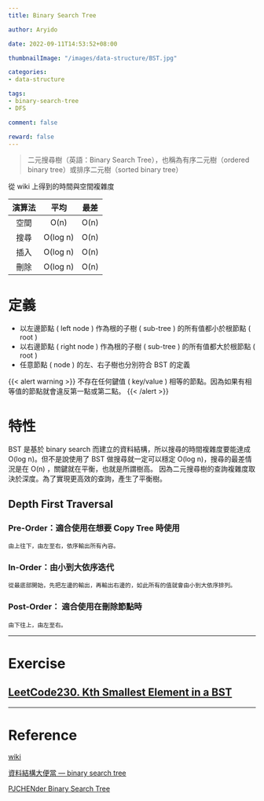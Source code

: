 ```yaml
---
title: Binary Search Tree

author: Aryido

date: 2022-09-11T14:53:52+08:00

thumbnailImage: "/images/data-structure/BST.jpg"

categories:
- data-structure

tags:
- binary-search-tree
- DFS

comment: false

reward: false
---
```

<!--BODY-->

> 二元搜尋樹（英語：Binary Search Tree），也稱為有序二元樹（ordered binary tree）或排序二元樹（sorted binary tree）

<!--more-->

從 wiki 上得到的時間與空間複雜度

|  演算法  |  平均  |  最差  |
|:---:|:---:|:---:|
| 空間 | O(n) | O(n) |
| 搜尋 | O(log n) | O(n) |
| 插入 | O(log n) | O(n) |
| 刪除 | O(log n) | O(n) |

# 定義
- 以左邊節點 ( left node ) 作為根的子樹 ( sub-tree ) 的所有值都小於根節點 ( root )
- 以右邊節點 ( right node ) 作為根的子樹 ( sub-tree ) 的所有值都大於根節點 ( root )
- 任意節點 ( node ) 的左、右子樹也分別符合 BST 的定義

{{< alert warning >}}
不存在任何鍵值 ( key/value ) 相等的節點。因為如果有相等值的節點就會違反第一點或第二點。
{{< /alert >}}

# 特性
BST 是基於 binary search 而建立的資料結構，所以搜尋的時間複雜度要能達成 O(log n)。但不是說使用了 BST 做搜尋就一定可以穩定 O(log n)，搜尋的最差情況是在 O(n) ，關鍵就在平衡，也就是所謂樹高。
因為二元搜尋樹的查詢複雜度取決於深度。為了實現更高效的查詢，產生了平衡樹。

## Depth First Traversal
### Pre-Order：適合使用在想要 Copy Tree 時使用
    由上往下，由左至右，依序輸出所有內容。

### In-Order：由小到大依序迭代
    從最底部開始，先把左邊的輸出，再輸出右邊的，如此所有的值就會由小到大依序排列。

### Post-Order： 適合使用在刪除節點時
    由下往上，由左至右。

---

# Exercise
## [LeetCode230. Kth Smallest Element in a BST](https://leetcode.com/problems/kth-smallest-element-in-a-bst/)

---
# Reference
[wiki](https://zh.wikipedia.org/zh-tw/%E4%BA%8C%E5%85%83%E6%90%9C%E5%B0%8B%E6%A8%B9)

[資料結構大便當 — binary search tree](https://medium.com/@Kadai/%E8%B3%87%E6%96%99%E7%B5%90%E6%A7%8B%E5%A4%A7%E4%BE%BF%E7%95%B6-binary-search-tree-3c40be3204e)

[PJCHENder Binary Search Tree](https://pjchender.dev/dsa/dsa-bst/)

